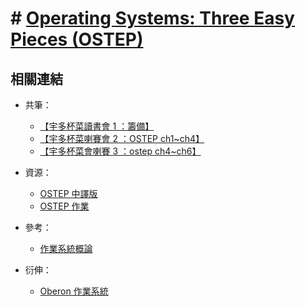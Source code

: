###### <!-- ref -->

[【宇多杯菜讀書會 1 ：籌備】]: https://hackmd.io/@e_Me9JgsS1y8VahM1nF7wg/BJd6obMBj
[【宇多杯菜喇賽會 2 ：ostep ch1~ch4】]: https://hackmd.io/@e_Me9JgsS1y8VahM1nF7wg/S1EeUVSBi
[【宇多杯菜會喇賽 3 ：ostep ch4~ch6】]: https://hackmd.io/@e_Me9JgsS1y8VahM1nF7wg/ByDD_TDUj
[operating systems: three easy pieces (ostep)]: https://pages.cs.wisc.edu/~remzi/OSTEP/
[ostep 中譯版]: https://github.com/remzi-arpacidusseau/ostep-translations/tree/master/chinese
[ostep 作業]: https://github.com/remzi-arpacidusseau/ostep-homework/
[oberon 作業系統]: http://www.projectoberon.com/
[作業系統概論]: https://www.slideshare.net/joeywchou/ss-37785152

 <!-- ref -->

# # [Operating Systems: Three Easy Pieces (OSTEP)]

## 相關連結

- 共筆：

  - [【宇多杯菜讀書會 1 ：籌備】]
  - [【宇多杯菜喇賽會 2 ：OSTEP ch1~ch4】]
  - [【宇多杯菜會喇賽 3 ：ostep ch4~ch6】]

- 資源：

  - [OSTEP 中譯版]
  - [OSTEP 作業]

- 參考：

  - [作業系統概論]

- 衍伸：

  - [Oberon 作業系統]
